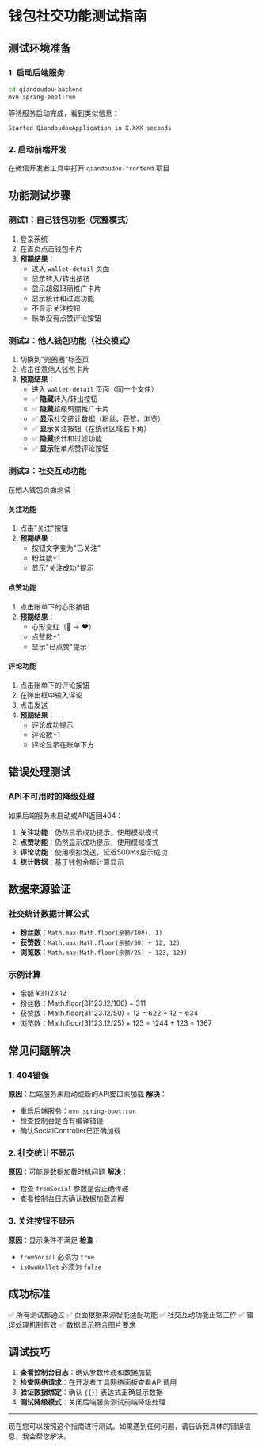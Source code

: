 # 钱包社交功能测试指南

## 测试环境准备

### 1. 启动后端服务
```bash
cd qiandoudou-backend
mvn spring-boot:run
```
等待服务启动完成，看到类似信息：
```
Started QiandoudouApplication in X.XXX seconds
```

### 2. 启动前端开发
在微信开发者工具中打开 `qiandoudou-frontend` 项目

## 功能测试步骤

### 测试1：自己钱包功能（完整模式）
1. 登录系统
2. 在首页点击钱包卡片
3. **预期结果**：
   - 进入 `wallet-detail` 页面
   - 显示转入/转出按钮
   - 显示超级玛丽推广卡片
   - 显示统计和过滤功能
   - 不显示关注按钮
   - 账单没有点赞评论按钮

### 测试2：他人钱包功能（社交模式）
1. 切换到"兜圈圈"标签页
2. 点击任意他人钱包卡片
3. **预期结果**：
   - 进入 `wallet-detail` 页面（同一个文件）
   - ✅ **隐藏**转入/转出按钮
   - ✅ **隐藏**超级玛丽推广卡片
   - ✅ **显示**社交统计数据（粉丝、获赞、浏览）
   - ✅ **显示**关注按钮（在统计区域右下角）
   - ✅ **隐藏**统计和过滤功能
   - ✅ **显示**账单点赞评论按钮

### 测试3：社交互动功能
在他人钱包页面测试：

#### 关注功能
1. 点击"关注"按钮
2. **预期结果**：
   - 按钮文字变为"已关注"
   - 粉丝数+1
   - 显示"关注成功"提示

#### 点赞功能
1. 点击账单下的心形按钮
2. **预期结果**：
   - 心形变红（🤍 → ❤️）
   - 点赞数+1
   - 显示"已点赞"提示

#### 评论功能
1. 点击账单下的评论按钮
2. 在弹出框中输入评论
3. 点击发送
4. **预期结果**：
   - 评论成功提示
   - 评论数+1
   - 评论显示在账单下方

## 错误处理测试

### API不可用时的降级处理
如果后端服务未启动或API返回404：

1. **关注功能**：仍然显示成功提示，使用模拟模式
2. **点赞功能**：仍然显示成功提示，使用模拟模式
3. **评论功能**：使用模拟发送，延迟500ms显示成功
4. **统计数据**：基于钱包余额计算显示

## 数据来源验证

### 社交统计数据计算公式
- **粉丝数**：`Math.max(Math.floor(余额/100), 1)`
- **获赞数**：`Math.max(Math.floor(余额/50) + 12, 12)`
- **浏览数**：`Math.max(Math.floor(余额/25) + 123, 123)`

### 示例计算
- 余额 ¥31123.12
- 粉丝数：Math.floor(31123.12/100) = 311
- 获赞数：Math.floor(31123.12/50) + 12 = 622 + 12 = 634
- 浏览数：Math.floor(31123.12/25) + 123 = 1244 + 123 = 1367

## 常见问题解决

### 1. 404错误
**原因**：后端服务未启动或新的API接口未加载
**解决**：
- 重启后端服务：`mvn spring-boot:run`
- 检查控制台是否有编译错误
- 确认SocialController已正确加载

### 2. 社交统计不显示
**原因**：可能是数据加载时机问题
**解决**：
- 检查 `fromSocial` 参数是否正确传递
- 查看控制台日志确认数据加载流程

### 3. 关注按钮不显示
**原因**：显示条件不满足
**检查**：
- `fromSocial` 必须为 `true`
- `isOwnWallet` 必须为 `false`

## 成功标准

✅ 所有测试都通过
✅ 页面根据来源智能适配功能
✅ 社交互动功能正常工作
✅ 错误处理机制有效
✅ 数据显示符合图片要求

## 调试技巧

1. **查看控制台日志**：确认参数传递和数据加载
2. **检查网络请求**：在开发者工具网络面板查看API调用
3. **验证数据绑定**：确认 `{{}}` 表达式正确显示数据
4. **测试降级模式**：关闭后端服务测试前端降级处理

---

现在您可以按照这个指南进行测试。如果遇到任何问题，请告诉我具体的错误信息，我会帮您解决。